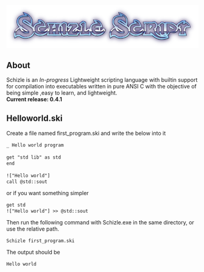 <p align="center">
  <img src="docs/shizle.png" />
</p>

## About

Schizle is an *In-progress* Lightweight scripting language with builtin support for compilation into executables written in pure ANSI C with the objective of being simple ,easy to learn, and lightweight.
<br>
**Current release: 0.4.1**
<!--
## Getting started

[Getting started](docs/NOTDONE.md)
-->
## Helloworld.ski
Create a file named first_program.ski and write the below into it
```
_ Hello world program

get "std lib" as std
end

!["Hello world"]
call @std::sout
```
or if you want something simpler
```
get std
!["Hello world"] >> @std::sout
```
Then run the following command with Schizle.exe in the same directory, or use the relative path.
```
Schizle first_program.ski
```
The output should be
```
Hello world
```
<!--
## Documentation

[View docs online](docs/NOTDONE.md)

[View docs on github](docs/NOTDONE.md)

[Download Documentation](docs/NOTDONE.md)
-->
